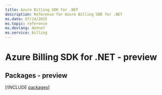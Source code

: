 ```yaml
---
title: Azure Billing SDK for .NET
description: Reference for Azure Billing SDK for .NET
ms.date: 07/14/2025
ms.topic: reference
ms.devlang: dotnet
ms.service: billing
---
```

# Azure Billing SDK for .NET - preview
## Packages - preview
[!INCLUDE [packages](billing-index.md)]